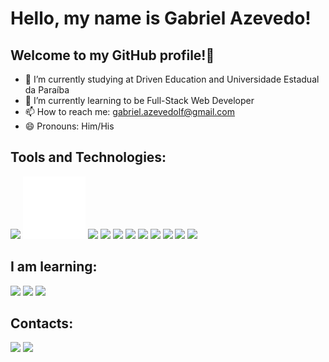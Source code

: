 # Hello, my name is Gabriel Azevedo!
## Welcome to my GitHub profile!👋 


- 🔭 I’m currently studying at Driven Education and Universidade Estadual da Paraíba
- 🌱 I’m currently learning to be Full-Stack Web Developer
- 📫 How to reach me: gabriel.azevedolf@gmail.com
- 😄 Pronouns: Him/His

## Tools and Technologies:

<div>

<img src="https://cdn.jsdelivr.net/gh/devicons/devicon/icons/git/git-original.svg" style="heigth:100px; width:100px"/>
          

<img src="https://raw.githubusercontent.com/tissyane/tissyane/main/GitHub-LightIcon.png" style="heigth:100px; width:100px"/>                    


<img src="https://cdn.jsdelivr.net/gh/devicons/devicon/icons/html5/html5-original.svg" style="heigth:100px; width:100px"/>          

          
<img src="https://cdn.jsdelivr.net/gh/devicons/devicon/icons/css3/css3-original.svg" style="heigth:100px; width:100px"/>


<img src="https://cdn.jsdelivr.net/gh/devicons/devicon/icons/javascript/javascript-original.svg" style="heigth:100px; width:100px"/>


<img src="https://cdn.jsdelivr.net/gh/devicons/devicon/icons/linux/linux-original.svg" style="heigth:100px; width:100px"/>
          

<img src="https://cdn.jsdelivr.net/gh/devicons/devicon/icons/react/react-original.svg" style="heigth:100px; width:100px"/>
          

<img src="https://cdn.jsdelivr.net/gh/devicons/devicon/icons/nodejs/nodejs-original.svg" style="heigth:100px; width:100px"/>


<img src="https://cdn.jsdelivr.net/gh/devicons/devicon/icons/mongodb/mongodb-plain-wordmark.svg" style="heigth:100px; width:100px"/>


<img src="https://cdn.jsdelivr.net/gh/devicons/devicon/icons/postgresql/postgresql-plain.svg" style="heigth:100px; width:100px"/>


<img src="https://cdn.jsdelivr.net/gh/devicons/devicon/icons/typescript/typescript-original.svg" style="heigth:100px; width:100px"/>

          
## I am learning:


<img src="https://cdn.jsdelivr.net/gh/devicons/devicon/icons/redis/redis-plain-wordmark.svg" style="heigth:100px; width:100px"/>


<img src="https://cdn.jsdelivr.net/gh/devicons/devicon/icons/amazonwebservices/amazonwebservices-plain-wordmark.svg" style="heigth:100px; width:100px"/>


<img src="https://cdn.jsdelivr.net/gh/devicons/devicon/icons/docker/docker-plain-wordmark.svg" style="heigth:100px; width:100px"/>


</div style="display:flex; justify-content:center">
          

## Contacts:

<div>
<a href = "mailto:gabriel.azevedolf@gmail.com"><img src="https://img.shields.io/badge/Gmail-D14836?style=for-the-badge&logo=gmail&logoColor=white" target="_blank"></a>
<a href="www.linkedin.com/in/gabriel-azevedolf" target="_blank"><img src="https://img.shields.io/badge/-LinkedIn-%230077B5?style=for-the-badge&logo=linkedin&logoColor=white" target="_blank"></a>   
</div>

